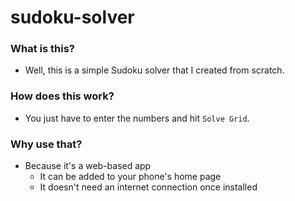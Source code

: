 # sudoku-solver #

### What is this? ###

* Well, this is a simple Sudoku solver that I created from scratch.

### How does this work? ###

* You just have to enter the numbers and hit `Solve Grid`.

### Why use that? ###

* Because it's a web-based app
    * It can be added to your phone's home page
    * It doesn't need an internet connection once installed
